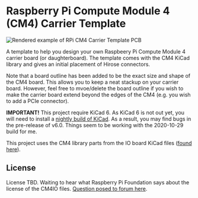 # Raspberry Pi Compute Module 4 (CM4) Carrier Template

![Rendered example of RPi CM4 Carrier Template PCB](https://raw.githubusercontent.com/ShawnHymel/rpi-cm4-carrier-template/main/images/rpi-cm4-carrier-template-rendered.png)

A template to help you design your own Raspbeery Pi Compute Module 4 carrier board (or daughterboard). The template comes with the CM4 KiCad library and gives an initial placement of Hirose connectors.

Note that a board outline has been added to be the exact size and shape of the CM4 board. This allows you to keep a neat stackup on your carrier board. However, feel free to mvoe/delete the board outline if you wish to make the carrier board extend beyond the edges of the CM4 (e.g. you wish to add a PCIe connector).

**IMPORTANT!** This project require KiCad 6. As KiCad 6 is not out yet, you will need to install a [nightly build of KiCad](https://kicad-downloads.s3.cern.ch/index.html?prefix=windows/nightly/). As a result, you may find bugs in the pre-release of v6.0. Things seem to be working with the 2020-10-29 build for me.

This project uses the CM4 library parts from the IO board KiCad files ([found here](http://datasheets.raspberrypi.org/cm4io/CM4IO-KiCAD.zip)).

## License

License TBD. Waiting to hear what Raspberry Pi Foundation says about the license of the CM4IO files. [Question posed to forum here](https://www.raspberrypi.org/forums/viewtopic.php?t=289587).
